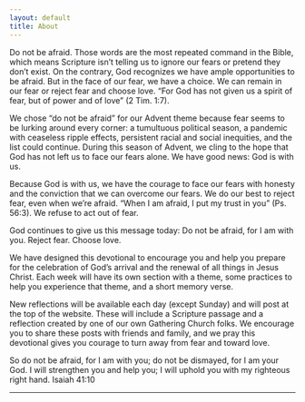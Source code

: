 ```yaml
---
layout: default
title: About
---
```


Do not be afraid.
Those words are the most repeated command in the Bible, which means Scripture isn’t telling us to ignore our fears or pretend they don’t exist. On the contrary, God recognizes we have ample opportunities to be afraid. But in the face of our fear, we have a choice. We can remain in our fear or reject fear and choose love. “For God has not given us a spirit of fear, but of power and of love” (2 Tim. 1:7).

We chose “do not be afraid” for our Advent theme because fear seems to be lurking around every corner: a tumultuous political season, a pandemic with ceaseless ripple effects, persistent racial and social inequities, and the list could continue. During this season of Advent, we cling to the hope that God has not left us to face our fears alone. We have good news: God is with us.

Because God is with us, we have the courage to face our fears with honesty and the conviction that we can overcome our fears. We do our best to reject fear, even when we’re afraid. “When I am afraid, I put my trust in you” (Ps. 56:3). We refuse to act out of fear.

God continues to give us this message today: Do not be afraid, for I am with you. Reject fear. Choose love.

We have designed this devotional to encourage you and help you prepare for the celebration of God’s arrival and the renewal of all things in Jesus Christ. Each week will have its own section with a theme, some practices to help you experience that theme, and a short memory verse.

New reflections will be available each day (except Sunday) and will post at the top of the website. These will include a Scripture passage and a reflection created by one of our own Gathering Church folks. We encourage you to share these posts with friends and family, and we pray this devotional gives you courage to turn away from fear and toward love.

So do not be afraid, for I am with you;
do not be dismayed, for I am your God.
I will strengthen you and help you;
I will uphold you with my righteous right hand.
Isaiah 41:10

<hr>
